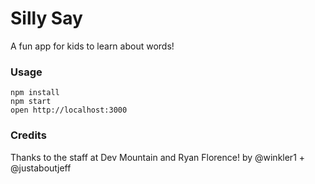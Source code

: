 Silly Say
=====================

A fun app for kids to learn about words!

### Usage

```
npm install
npm start
open http://localhost:3000
```

### Credits

Thanks to the staff at Dev Mountain and Ryan Florence!
by @winkler1 + @justaboutjeff
